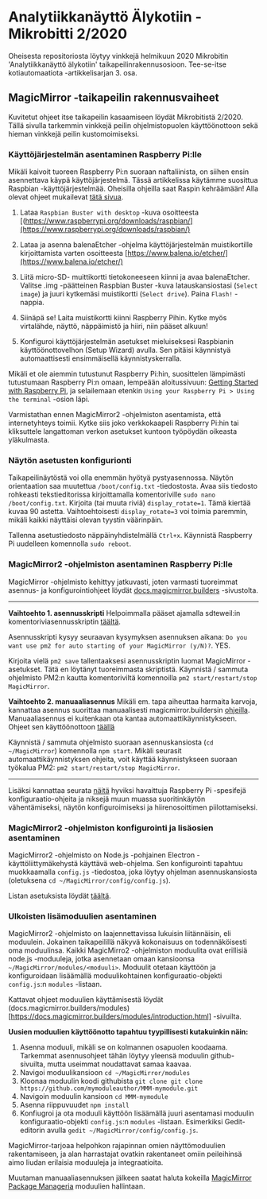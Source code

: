# Analytiikkanäyttö Älykotiin - Mikrobitti 2/2020

Oheisesta repositoriosta löytyy vinkkejä helmikuun 2020 Mikrobitin 'Analytiikkanäyttö älykotiin' taikapeilinrakennusosioon. Tee-se-itse kotiautomaatiota -artikkelisarjan 3. osa.


## MagicMirror -taikapeilin rakennusvaiheet

Kuvitetut ohjeet itse taikapeilin kasaamiseen löydät Mikrobitistä 2/2020. Tällä sivulla tarkemmin vinkkejä peilin ohjelmistopuolen käyttöönottoon sekä hieman vinkkejä peilin kustomoimiseksi.


### Käyttöjärjestelmän asentaminen Raspberry Pi:lle

Mikäli kaivoit tuoreen Raspberry Pi:n suoraan naftaliinista, on siihen ensin asennettava käypä käyttöjärjestelmä. Tässä artikkelissa käytämme suosittua Raspbian -käyttöjärjestelmää. Oheisilla ohjeilla saat Raspin kehräämään! Alla olevat ohjeet mukailevat [tätä sivua](https://www.raspberrypi.org/documentation/installation/installing-images/).

1. Lataa `Raspbian Buster with desktop` -kuva osoitteesta [(https://www.raspberrypi.org/downloads/raspbian/](https://www.raspberrypi.org/downloads/raspbian/)

2. Lataa ja asenna balenaEtcher -ohjelma käyttöjärjestelmän muistikortille kirjoittamista varten osoitteesta [https://www.balena.io/etcher/](https://www.balena.io/etcher/)

3. Liitä micro-SD- muittikortti tietokoneeseen kiinni ja avaa balenaEtcher. Valitse .img -päätteinen Raspbian Buster -kuva latauskansiostasi (`Select image`) ja juuri kytkemäsi muistikortti (`Select drive`). Paina `Flash!` -nappia.

4. Siinäpä se! Laita muistikortti kiinni Raspberry Pihin. Kytke myös virtalähde, näyttö, näppäimistö ja hiiri, niin pääset alkuun!

5. Konfiguroi käyttöjärjestelmän asetukset mieluiseksesi Raspbianin käyttöönottovelhon (Setup Wizard) avulla. Sen pitäisi käynnistyä automaattisesti ensimmäisellä käynnistyskerralla.

Mikäli et ole aiemmin tutustunut Raspberry Pi:hin, suosittelen lämpimästi tutustumaan Raspberry Pi:n omaan, lempeään aloitussivuun: [Getting Started with Raspberry Pi](https://projects.raspberrypi.org/en/pathways/getting-started-with-raspberry-pi), ja selailemaan etenkin `Using your Raspberry Pi > Using the terminal` -osion läpi.

Varmistathan ennen MagicMirror2 -ohjelmiston asentamista, että internetyhteys toimii. Kytke siis joko verkkokaapeli Raspberry Pi:hin tai kliksuttele langattoman verkon asetukset kuntoon työpöydän oikeasta yläkulmasta.


### Näytön asetusten konfigurionti

Taikapeilinäytöstä voi olla enemmän hyötyä pystyasennossa. Näytön orientaation saa muutettua `/boot/config.txt` -tiedostosta. Avaa siis tiedosto rohkeasti tekstieditorissa kirjoittamalla komentoriville `sudo nano /boot/config.txt`. Kirjoita (tai muuta riviä) `display_rotate=1`. Tämä kiertää kuvaa 90 astetta. Vaihtoehtoisesti `display_rotate=3` voi toimia paremmin, mikäli kaikki näyttäisi olevan tyystin väärinpäin.

Tallenna asetustiedosto näppäinyhdistelmällä `Ctrl+x`. Käynnistä Raspberry Pi uudelleen komennolla `sudo reboot`.


### MagicMirror2 -ohjelmiston asentaminen Raspberry Pi:lle

MagicMirror -ohjelmisto kehittyy jatkuvasti, joten varmasti tuoreimmat asennus- ja konfigurointiohjeet löydät [docs.magicmirror.builders](https://docs.magicmirror.builders) -sivustolta.

---

**Vaihtoehto 1. asennusskripti**
Helpoimmalla pääset ajamalla sdteweil:in komentoriviasennusskriptin [täältä](https://github.com/sdetweil/MagicMirror_scripts).

Asennusskripti kysyy seuraavan kysymyksen asennuksen aikana: `Do you want use pm2 for auto starting of your MagicMirror (y/N)?`. YES.

Kirjoita vielä `pm2 save` tallentaaksesi asennusskriptin luomat MagicMirror -asetukset. Tätä en löytänyt tuoreimmasta skriptistä.
Käynnistä / sammuta ohjelmisto PM2:n kautta komentoriviltä komennoilla `pm2 start/restart/stop MagicMirror`.

**Vaihtoehto 2. manuaaliasennus**
Mikäli em. tapa aiheuttaa harmaita karvoja, kannattaa asennus suorittaa manuaalisesti magicmirror.buildersin [ohjeilla](https://docs.magicmirror.builders/getting-started/installation.html#manual-installation). Manuaaliasennus ei kuitenkaan ota kantaa automaattikäynnistykseen. Ohjeet sen käyttöönottoon [täällä](https://github.com/MichMich/MagicMirror/wiki/Auto-Starting-MagicMirror)

Käynnistä / sammuta ohjelmisto suoraan asennuskansiosta (`cd ~/MagicMirror`) komennolla `npm start`.
Mikäli seurasit automaattikäynnistyksen ohjeita, voit käyttää käynnistykseen suoraan työkalua PM2: `pm2 start/restart/stop MagicMirror`.

---

Lisäksi kannattaa seurata [näitä](https://github.com/MichMich/MagicMirror/wiki/Configuring-the-Raspberry-Pi) hyviksi havaittuja Raspberry Pi -spesifejä konfiguraatio-ohjeita ja niksejä muun muassa suoritinkäytön vähentämiseksi, näytön konfiguroimiseksi ja hiirenosoittimen piilottamiseksi.


### MagicMirror2 -ohjelmiston konfigurointi ja lisäosien asentaminen

MagicMirror2 -ohjelmisto on Node.js -pohjainen Electron -käyttöliittymäkehystä käyttävä web-ohjelma. Sen konfigurointi tapahtuu muokkaamalla `config.js` -tiedostoa, joka löytyy ohjelman asennuskansiosta (oletuksena `cd ~/MagicMirror/config/config.js`).

Listan asetuksista löydät [täältä](https://docs.magicmirror.builders/getting-started/configuration.html#general).


### Ulkoisten lisämoduulien asentaminen

MagicMirror2 -ohjelmisto on laajennettavissa lukuisin liitännäisin, eli moduulein. Jokainen taikapeilillä näkyvä kokonaisuus on todennäköisesti oma moduulinsa. Kaikki MagicMirro2 -ohjelmiston moduulita ovat erillisiä node.js -moduuleja, jotka asennetaan omaan kansioonsa `~/MagicMirror/modules/<moduuli>`. Moduulit otetaan käyttöön ja konfiguroidaan lisäämällä moduulikohtainen konfiguraatio-objekti `config.js`:n `modules` -listaan.

Kattavat ohjeet moduulien käyttämisestä löydät (docs.magicmirror.builders/modules)[https://docs.magicmirror.builders/modules/introduction.html] -sivuilta.


**Uusien moduulien käyttöönotto tapahtuu tyypillisesti kutakuinkin näin:**

1. Asenna moduuli, mikäli se on kolmannen osapuolen koodaama. Tarkemmat asennusohjeet tähän löytyy yleensä moduulin github-sivuilta, mutta useimmat noudattavat samaa kaavaa.
2. Navigoi moduulikansioon `cd ~/MagicMirror/modules`
3. Kloonaa moduulin koodi githubista `git clone git clone https://github.com/mymoduleauthor/MMM-mymodule.git`
4. Navigoin moduulin kansioon `cd MMM-mymodule`
5. Asenna riippuvuudet `npm install`
6. Konfiugroi ja ota moduuli käyttöön lisäämällä juuri asentamasi moduulin konfiguraatio-objekti `config.js`:n `modules` -listaan. Esimerkiksi Gedit-editorin avulla `gedit ~/MagicMirror/config/config.js`.

MagicMirror-tarjoaa helpohkon rajapinnan omien näyttömoduulien rakentamiseen, ja alan harrastajat ovatkin rakentaneet omiin peileihinsä aimo liudan erilaisia moduuleja ja integraatioita.

Muutaman manuaaliasennuksen jälkeen saatat haluta kokeilla [MagicMirror Package Manageria](https://github.com/Bee-Mar/mmpm) moduulien hallintaan.




